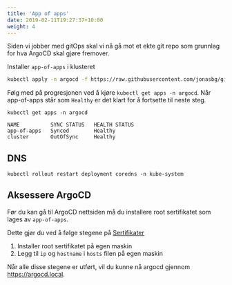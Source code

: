```yaml
---
title: 'App of apps'
date: 2019-02-11T19:27:37+10:00
weight: 4
---
```


Siden vi jobber med gitOps skal vi nå gå mot et ekte git repo som grunnlag for hva ArgoCD skal gjøre fremover.

Installer `app-of-apps` i klusteret
```bash
kubectl apply -n argocd -f https://raw.githubusercontent.com/jonasbg/gitOps-intro/static-site/cluster/app-of-apps.yml
```

Følg med på progresjonen ved å kjøre `kubectl get apps -n argocd`. Når app-of-apps står som `Healthy` er det klart for å fortsette til neste steg.
```shell
kubectl get apps -n argocd

NAME          SYNC STATUS   HEALTH STATUS
app-of-apps   Synced        Healthy
cluster       OutOfSync     Healthy
```

## DNS

```shell
kubectl rollout restart deployment coredns -n kube-system
```

## Aksessere ArgoCD

Før du kan gå til ArgoCD nettsiden må du installere root sertifikatet som lages av `app-of-apps`.

Dette gjør du ved å følge stegene på [Sertifikater](/sertifikat)

1. Installer root sertifikatet på egen maskin
2. Legg til `ip` og `hostname` i `hosts` filen på egen maskin

Når alle disse stegene er utført, vil du kunne nå argocd gjennom https://argocd.local.